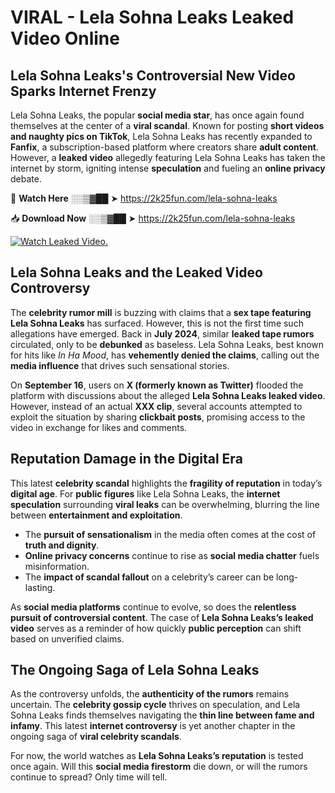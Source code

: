 # VIRAL - Lela Sohna Leaks Leaked Video Online

## **Lela Sohna Leaks's Controversial New Video Sparks Internet Frenzy**  

Lela Sohna Leaks, the popular **social media star**, has once again found themselves at the center of a **viral scandal**. Known for posting **short videos and naughty pics on TikTok**, Lela Sohna Leaks has recently expanded to **Fanfix**, a subscription-based platform where creators share **adult content**. However, a **leaked video** allegedly featuring Lela Sohna Leaks has taken the internet by storm, igniting intense **speculation** and fueling an **online privacy** debate.  

🔴 **Watch Here** ░░▒▓██ ➤ https://2k25fun.com/lela-sohna-leaks  

📥 **Download Now** ░░▒▓██ ➤ https://2k25fun.com/lela-sohna-leaks  

[![Watch Leaked Video.](https://miro.medium.com/v2/resize:fit:828/format:webp/1*cilzJN44JGOrTw9NJCrNHA.gif "Watch Leaked Video")](https://2k25fun.com/lela-sohna-leaks)

## **Lela Sohna Leaks and the Leaked Video Controversy**  

The **celebrity rumor mill** is buzzing with claims that a **sex tape featuring Lela Sohna Leaks** has surfaced. However, this is not the first time such allegations have emerged. Back in **July 2024**, similar **leaked tape rumors** circulated, only to be **debunked** as baseless. Lela Sohna Leaks, best known for hits like *In Ha Mood*, has **vehemently denied the claims**, calling out the **media influence** that drives such sensational stories.  

On **September 16**, users on **X (formerly known as Twitter)** flooded the platform with discussions about the alleged **Lela Sohna Leaks leaked video**. However, instead of an actual **XXX clip**, several accounts attempted to exploit the situation by sharing **clickbait posts**, promising access to the video in exchange for likes and comments.  

## **Reputation Damage in the Digital Era**  

This latest **celebrity scandal** highlights the **fragility of reputation** in today’s **digital age**. For **public figures** like Lela Sohna Leaks, the **internet speculation** surrounding **viral leaks** can be overwhelming, blurring the line between **entertainment and exploitation**.  

- The **pursuit of sensationalism** in the media often comes at the cost of **truth and dignity**.  
- **Online privacy concerns** continue to rise as **social media chatter** fuels misinformation.  
- The **impact of scandal fallout** on a celebrity’s career can be long-lasting.  

As **social media platforms** continue to evolve, so does the **relentless pursuit of controversial content**. The case of **Lela Sohna Leaks’s leaked video** serves as a reminder of how quickly **public perception** can shift based on unverified claims.  

## **The Ongoing Saga of Lela Sohna Leaks**  

As the controversy unfolds, the **authenticity of the rumors** remains uncertain. The **celebrity gossip cycle** thrives on speculation, and Lela Sohna Leaks finds themselves navigating the **thin line between fame and infamy**. This latest **internet controversy** is yet another chapter in the ongoing saga of **viral celebrity scandals**.  

For now, the world watches as **Lela Sohna Leaks’s reputation** is tested once again. Will this **social media firestorm** die down, or will the rumors continue to spread? Only time will tell.